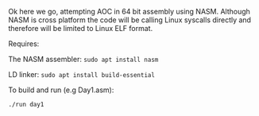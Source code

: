 Ok here we go, attempting AOC in 64 bit assembly using NASM. Although NASM is cross platform the code will be calling Linux syscalls directly and therefore will be limited to Linux ELF format.

Requires:

The NASM assembler: `sudo apt install nasm`

LD linker: `sudo apt install build-essential`

To build and run (e.g Day1.asm):

`./run day1`